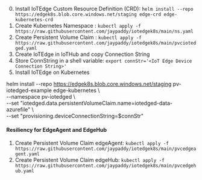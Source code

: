 0. Install IoTEdge Custom Resource Definition (CRD): `helm install --repo https://edgek8s.blob.core.windows.net/staging edge-crd edge-kubernetes-crd`  
1. Create Kubernetes Namespace : `kubectl apply -f https://raw.githubusercontent.com/jaypaddy/iotedgek8s/main/ns.yaml`
2. Create Persistent Volume Claim : `kubectl apply -f https://raw.githubusercontent.com/jaypaddy/iotedgek8s/main/pvciotedged.yaml`
3. Create IoTEdge in IoTHub and copy Connection String
4. Store ConnString in a shell variable: `export connStr='<IoT Edge Device Connection String>'`
5. Install IoTEdge on Kubernetes 

helm install --repo https://edgek8s.blob.core.windows.net/staging pv-iotedged-example edge-kubernetes \ <br>
  --namespace pv-iotedged \ <br>
  --set "iotedged.data.persistentVolumeClaim.name=iotedged-data-azurefile" \ <br>
  --set "provisioning.deviceConnectionString=$connStr" 
  
  

#### Resiliency for EdgeAgent and EdgeHub
1. Create Persistent Volume Claim edgeAgent: `kubectl apply -f https://raw.githubusercontent.com/jaypaddy/iotedgek8s/main/pvcedgeagent.yaml`
2. Create Persistent Volume Claim edgeHub: `kubectl apply -f https://raw.githubusercontent.com/jaypaddy/iotedgek8s/main/pvcedgehub.yaml`


